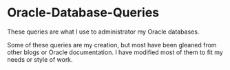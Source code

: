 # Oracle-Database-Queries
These queries are what I use to administrator my Oracle databases. 

Some of these queries are my creation, but most have been gleaned from other blogs or Oracle documentation.  I have modified most of them to fit my needs or style of work.


